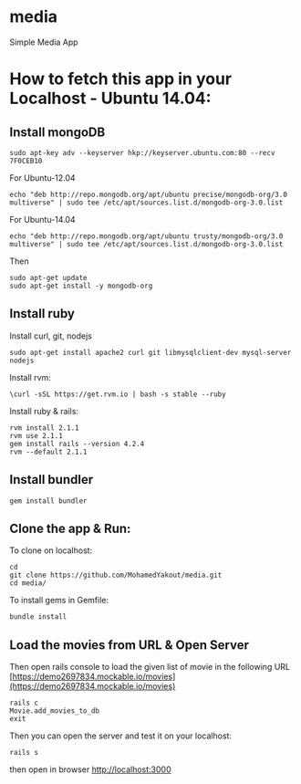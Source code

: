 # media
Simple Media App

# How to fetch this app in your Localhost - Ubuntu 14.04: 
## Install mongoDB

```
sudo apt-key adv --keyserver hkp://keyserver.ubuntu.com:80 --recv 7F0CEB10
```

For Ubuntu-12.04
```
echo "deb http://repo.mongodb.org/apt/ubuntu precise/mongodb-org/3.0 multiverse" | sudo tee /etc/apt/sources.list.d/mongodb-org-3.0.list
```

For Ubuntu-14.04
```
echo "deb http://repo.mongodb.org/apt/ubuntu trusty/mongodb-org/3.0 multiverse" | sudo tee /etc/apt/sources.list.d/mongodb-org-3.0.list
```

Then
```
sudo apt-get update
sudo apt-get install -y mongodb-org
```

## Install ruby
Install curl, git, nodejs
```
sudo apt-get install apache2 curl git libmysqlclient-dev mysql-server nodejs
```
Install rvm:
```
\curl -sSL https://get.rvm.io | bash -s stable --ruby
```
Install ruby & rails: 
```
rvm install 2.1.1
rvm use 2.1.1
gem install rails --version 4.2.4
rvm --default 2.1.1
```
## Install bundler 
```
gem install bundler
```

## Clone the app & Run: 
To clone on localhost: 
```
cd 
git clone https://github.com/MohamedYakout/media.git
cd media/ 
```
To install gems in Gemfile: 
```
bundle install
```
## Load the movies from URL & Open Server
Then open rails console to load the given list of movie in the following URL [https://demo2697834.mockable.io/movies](https://demo2697834.mockable.io/movies)
```
rails c
Movie.add_movies_to_db
exit
```
Then you can open the server and test it on your localhost: 
```
rails s
```
then open in browser [http://localhost:3000](http://localhost:3000)
